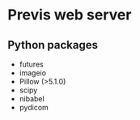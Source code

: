# Previs web server

## Python packages

- futures
- imageio
- Pillow (>5.1.0)
- scipy
- nibabel
- pydicom